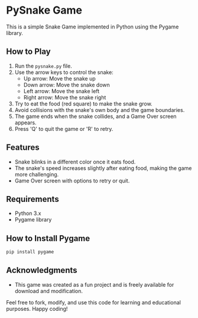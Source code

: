 # PySnake Game

This is a simple Snake Game implemented in Python using the Pygame library.

## How to Play

1. Run the `pysnake.py` file.
2. Use the arrow keys to control the snake:
   - Up arrow: Move the snake up
   - Down arrow: Move the snake down
   - Left arrow: Move the snake left
   - Right arrow: Move the snake right
3. Try to eat the food (red square) to make the snake grow.
4. Avoid collisions with the snake's own body and the game boundaries.
5. The game ends when the snake collides, and a Game Over screen appears.
6. Press 'Q' to quit the game or 'R' to retry.

## Features

- Snake blinks in a different color once it eats food.
- The snake's speed increases slightly after eating food, making the game more challenging.
- Game Over screen with options to retry or quit.

## Requirements

- Python 3.x
- Pygame library

## How to Install Pygame

```bash
pip install pygame
```

## Acknowledgments

- This game was created as a fun project and is freely available for download and modification.

Feel free to fork, modify, and use this code for learning and educational purposes. Happy coding!

